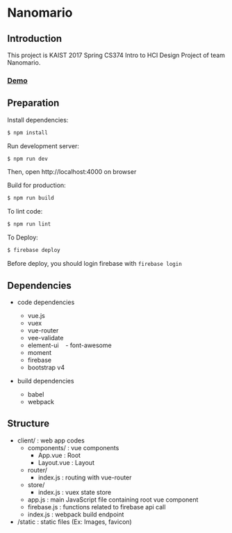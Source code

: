 # Nanomario

## Introduction
This project is KAIST 2017 Spring CS374 Intro to HCI Design Project of team Nanomario.

### [Demo](https://cs374-32b99.firebaseapp.com)

## Preparation
Install dependencies:
```bash
$ npm install
```

Run development server:
```bash
$ npm run dev
```
Then, open http://localhost:4000 on browser

Build for production:
```bash
$ npm run build
```

To lint code:
```bash
$ npm run lint
```

To Deploy:
```bash
$ firebase deploy
```
Before deploy, you should login firebase with `firebase login`

## Dependencies 
* code dependencies
    - vue.js
    - vuex
    - vue-router
    - vee-validate
    - element-ui
    - font-awesome
    - moment
    - firebase
    - bootstrap v4

* build dependencies
    - babel
    - webpack

## Structure
 - client/ : web app codes
    - components/ : vue components
        - App.vue : Root
        - Layout.vue : Layout
    - router/
        - index.js : routing with vue-router
    - store/
        - index.js : vuex state store
    - app.js : main JavaScript file containing root vue component
    - firebase.js : functions related to firebase api call
    - index.js : webpack build endpoint
 - /static : static files (Ex: Images, favicon)
